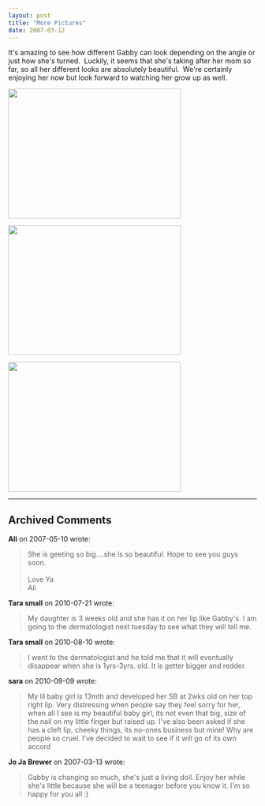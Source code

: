 ```yaml
---
layout: post
title: "More Pictures"
date: 2007-03-12
---
```


<p>It's amazing to see how different Gabby can look depending on the angle or just how she's turned.  Luckily, it seems that she's taking after her mom so far, so all her different looks are absolutely beautiful.  We're certainly enjoying her now but look forward to watching her grow up as well.</p>
<p><img height="263" src="http://www.thepaladinos.com/Portals/thepaladinos/P1000347 (Custom).JPG" width="350" alt=""/></p>
<p><img height="263" src="http://www.thepaladinos.com/Portals/thepaladinos/P1000366 (Custom).jpg" width="350" alt=""/></p>
<p><img height="263" src="http://www.thepaladinos.com/Portals/thepaladinos/P1000340B (Custom).jpg" width="350" alt=""/></p>


---

## Archived Comments

**Ali** on 2007-05-10 wrote:

> She is geeting so big....she is so beautiful.  Hope to see you guys soon.<br><br>Love Ya<br>Ali

**Tara small** on 2010-07-21 wrote:

> My daughter is 3 weeks old and she has it on her lip like Gabby's.  I am going to the dermatologist next tuesday to see what they will tell me.

**Tara small** on 2010-08-10 wrote:

> I went to the dermatologist and he told me that it will eventually disappear when she is 1yrs-3yrs. old.   It is getter bigger and redder.

**sara** on 2010-09-09 wrote:

> My lil baby girl is 13mth and developed her SB at 2wks old on her top right lip. Very distressing when people say they feel sorry for her, when all I see is my beautiful baby girl, its not even that big, size of the nail on my little finger but raised up. I've also been asked if she has a cleft lip, cheeky things, its no-ones business but mine! Why are people so cruel. I've decided to wait to see if it will go of its own accord

**Jo Ja Brewer** on 2007-03-13 wrote:

> Gabby is changing so much, she's just a living doll. Enjoy her while she's little because she will be a teenager before you know it. I'm so happy for you all :)<br>

